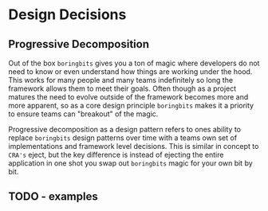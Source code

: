 # Design Decisions

## Progressive Decomposition
Out of the box `boringbits` gives you a ton of magic where developers do not need to know or even understand how things are working under the hood.  This works for many people and many teams indefinitely so long the framework allows them to meet their goals.  Often though as a project matures the need to evolve outside of the framework becomes more and more apparent, so as a core design principle `boringbits` makes it a priority to ensure teams can "breakout" of the magic.  

Progressive decomposition as a design pattern refers to ones ability to replace `boringbits` design patterns over time with a teams own set of implementations and framework level decisions.  This is similar in concept to `CRA's` eject, but the key difference is instead of ejecting the entire application in one shot you swap out `boringbits` magic for your own bit by bit. 


## TODO - examples
